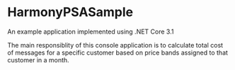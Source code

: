 # HarmonyPSASample

An example application implemented using .NET Core 3.1

The main responsiblity of this console application is to calculate total cost of messages for a specific customer based on price bands assigned to that customer in a month. 
